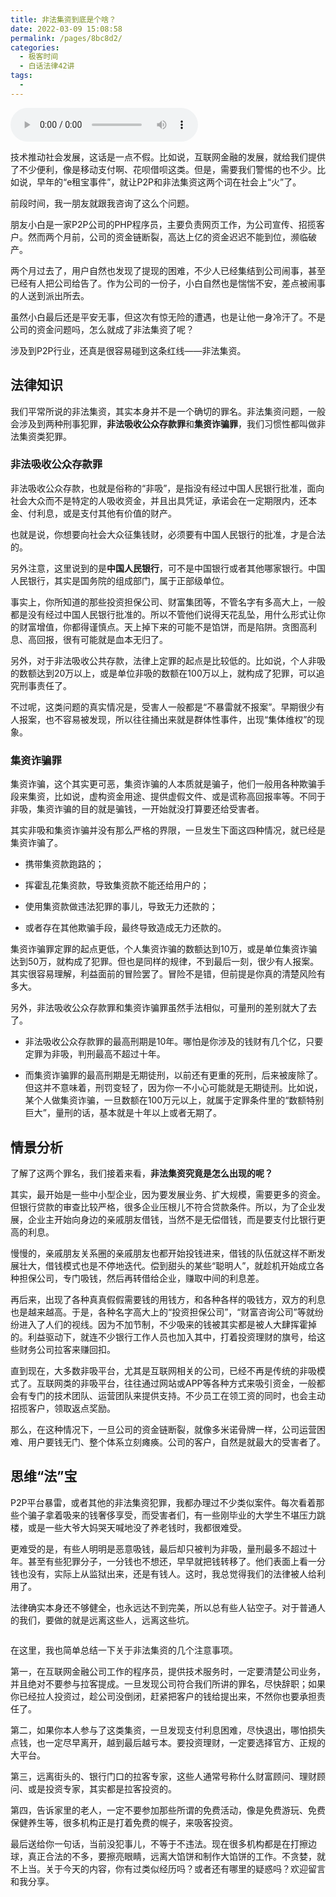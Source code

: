 ```yaml
---
title: 非法集资到底是个啥？
date: 2022-03-09 15:08:58
permalink: /pages/8bc8d2/
categories:
  - 极客时间
  - 白话法律42讲
tags:
  - 
---
```

<audio title="19.非法集资到底是个啥？" src="https://static001.geekbang.org/resource/audio/21/9b/215e0acbd82a3a39aadc3a08f79a6f9b.mp3" controls="controls"></audio> 
<p>技术推动社会发展，这话是一点不假。比如说，互联网金融的发展，就给我们提供了不少便利，像是移动支付啊、花呗借呗这类。但是，需要我们警惕的也不少。比如说，早年的“e租宝事件”，就让P2P和非法集资这两个词在社会上“火”了。</p><p>前段时间，我一朋友就跟我咨询了这么个问题。</p><p>朋友小白是一家P2P公司的PHP程序员，主要负责网页工作，为公司宣传、招揽客户。然而两个月前，公司的资金链断裂，高达上亿的资金迟迟不能到位，濒临破产。</p><p>两个月过去了，用户自然也发现了提现的困难，不少人已经集结到公司闹事，甚至已经有人把公司给告了。作为公司的一份子，小白自然也是惴惴不安，差点被闹事的人送到派出所去。</p><p>虽然小白最后还是平安无事，但这次有惊无险的遭遇，也是让他一身冷汗了。不是公司的资金问题吗，怎么就成了非法集资了呢？</p><p>涉及到P2P行业，还真是很容易碰到这条红线——非法集资。</p><h2>法律知识</h2><p>我们平常所说的非法集资，其实本身并不是一个确切的罪名。非法集资问题，一般会涉及到两种刑事犯罪，<strong>非法吸收公众存款罪</strong>和<strong>集资诈骗罪</strong>，我们习惯性都叫做非法集资类犯罪。</p><h3>非法吸收公众存款罪</h3><p>非法吸收公众存款，也就是俗称的“非吸”，是指没有经过中国人民银行批准，面向社会大众而不是特定的人吸收资金，并且出具凭证，承诺会在一定期限内，还本金、付利息，或是支付其他有价值的财产。</p><!-- [[[read_end]]] --><p>也就是说，你想要向社会大众征集钱财，必须要有中国人民银行的批准，才是合法的。</p><p>另外注意，这里说到的是<strong>中国人民银行</strong>，可不是中国银行或者其他哪家银行。中国人民银行，其实是国务院的组成部门，属于正部级单位。</p><p>事实上，你所知道的那些投资担保公司、财富集团等，不管名字有多高大上，一般都是没有经过中国人民银行批准的。所以不管他们说得天花乱坠，用什么形式让你的财富增值，你都得谨慎点。天上掉下来的可能不是馅饼，而是陷阱。贪图高利息、高回报，很有可能就是血本无归了。</p><p>另外，对于非法吸收公共存款，法律上定罪的起点是比较低的。比如说，个人非吸的数额达到20万以上，或是单位非吸的数额在100万以上，就构成了犯罪，可以追究刑事责任了。</p><p>不过呢，这类问题的真实情况是，受害人一般都是“<span class="orange">不暴雷就不报案</span>”。早期很少有人报案，也不容易被发现，所以往往捅出来就是群体性事件，出现“集体维权”的现象。</p><h3>集资诈骗罪</h3><p>集资诈骗，这个其实更可恶，集资诈骗的人本质就是骗子，他们一般用各种欺骗手段来集资，比如说，虚构资金用途、提供虚假文件、或是谎称高回报率等。不同于非吸，集资诈骗的目的就是骗钱，一开始就没打算要还给受害者。</p><p>其实非吸和集资诈骗并没有那么严格的界限，<span class="orange">一旦发生下面这四种情况，就已经是集资诈骗了</span>。</p><ul>
<li>
<p>携带集资款跑路的；</p>
</li>
<li>
<p>挥霍乱花集资款，导致集资款不能还给用户的；</p>
</li>
<li>
<p>使用集资款做违法犯罪的事儿，导致无力还款的；</p>
</li>
<li>
<p>或者存在其他欺骗手段，最终导致造成无力还款的。</p>
</li>
</ul><p>集资诈骗罪定罪的起点更低，个人集资诈骗的数额达到10万，或是单位集资诈骗达到50万，就构成了犯罪。但也是同样的规律，不到最后一刻，很少有人报案。其实很容易理解，利益面前的冒险罢了。冒险不是错，但前提是你真的清楚风险有多大。</p><p>另外，非法吸收公众存款罪和集资诈骗罪虽然手法相似，可量刑的差别就大了去了。</p><ul>
<li>
<p>非法吸收公众存款罪的最高刑期是10年。哪怕是你涉及的钱财有几个亿，只要定罪为非吸，判刑最高不超过十年。</p>
</li>
<li>
<p>而集资诈骗罪的最高刑期是无期徒刑，以前还有更重的死刑，后来被废除了。但这并不意味着，刑罚变轻了，因为你一不小心可能就是无期徒刑。比如说，某个人做集资诈骗，一旦数额在100万元以上，就属于定罪条件里的“数额特别巨大”，量刑的话，基本就是十年以上或者无期了。</p>
</li>
</ul><h2>情景分析</h2><p>了解了这两个罪名，我们接着来看，<strong>非法集资究竟是怎么出现的呢？</strong></p><p>其实，最开始是一些中小型企业，因为要发展业务、扩大规模，需要更多的资金。但银行贷款的审查比较严格，很多企业压根儿不符合贷款条件。所以，为了企业发展，企业主开始向身边的亲戚朋友借钱，当然不是无偿借钱，而是要支付比银行更高的利息。</p><p>慢慢的，亲戚朋友关系圈的亲戚朋友也都开始投钱进来，借钱的队伍就这样不断发展壮大，借钱模式也是不停地迭代。偿到甜头的某些“聪明人”，就趁机开始成立各种担保公司，专门吸钱，然后再转借给企业，赚取中间的利息差。</p><p>再后来，出现了各种真真假假需要钱的用钱方，和各种各样的吸钱方，双方的利息也是越来越高。于是，各种名字高大上的“投资担保公司”，“财富咨询公司”等就纷纷进入了人们的视线。因为不加节制，不少吸来的钱被其实都是被人大肆挥霍掉的。利益驱动下，就连不少银行工作人员也加入其中，打着投资理财的旗号，给这些财务公司拉客来赚回扣。</p><p>直到现在，大多数非吸平台，尤其是互联网相关的公司，已经不再是传统的非吸模式了。互联网类的非吸平台，往往通过网站或APP等各种方式来吸引资金，一般都会有专门的技术团队、运营团队来提供支持。不少员工在领工资的同时，也会主动招揽客户，领取返点奖励。</p><p>那么，在这种情况下，一旦公司的资金链断裂，就像多米诺骨牌一样，公司运营困难、用户要钱无门、整个体系立刻瘫痪。公司的客户，自然是就最大的受害者了。</p><h2>思维“法”宝</h2><p>P2P平台暴雷，或者其他的非法集资犯罪，我都办理过不少类似案件。每次看着那些个骗子拿着吸来的钱奢侈享受，而受害者们，有一些刚毕业的大学生不堪压力跳楼，或是一些大爷大妈哭天喊地没了养老钱时，我都很难受。</p><p>更难受的是，有些人明明是恶意吸钱，最后却只被判为非吸，量刑最多不超过十年。甚至有些犯罪分子，一分钱也不想还，早早就把钱转移了。他们表面上看一分钱也没有，实际上从监狱出来，还是有钱人。这时，我总觉得我们的法律被人给利用了。</p><p>法律确实本身还不够健全，也永远达不到完美，所以总有些人钻空子。对于普通人的我们，要做的就是远离这些人，远离这些坑。</p><p><img src="https://static001.geekbang.org/resource/image/4d/92/4d9005c820358dc46ed4ed865b206a92.jpg" alt=""></p><p>在这里，我也简单总结一下关于非法集资的几个注意事项。</p><p>第一，在互联网金融公司工作的程序员，提供技术服务时，一定要清楚公司业务，并且绝对不要参与拉客提成。一旦发现公司符合我们所讲的罪名，尽快辞职；如果你已经拉人投资过，趁公司没倒闭，赶紧把客户的钱给提出来，不然你也要承担责任了。</p><p>第二，如果你本人参与了这类集资，一旦发现支付利息困难，尽快退出，哪怕损失点钱，也一定尽早离开，越到最后越亏本。要投资理财，一定要选择官方、正规的大平台。</p><p>第三，远离街头的、银行门口的拉客专家，这些人通常号称什么财富顾问、理财顾问、或是投资专家，其实都是拉客投资的。</p><p>第四，告诉家里的老人，一定不要参加那些所谓的免费活动，像是免费游玩、免费保健养生等，很多机构正是打着免费的幌子，来吸客投资。</p><p>最后送给你一句话，当前没犯事儿，不等于不违法。现在很多机构都是在打擦边球，真正合法的不多，要擦亮眼睛，远离大馅饼和制作大馅饼的工作。不贪婪，就不上当。关于今天的内容，你有过类似经历吗？或者还有哪里的疑惑吗？欢迎留言和我分享。</p><p></p>